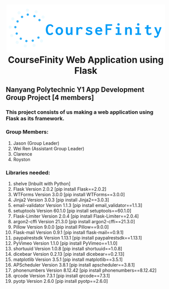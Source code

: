 <h1 align="center">
<img src="/static/images/common/logo.png" width="500px" height="150px" alt="CourseFinity Logo">
<br>
CourseFinity Web Application using Flask
</h1>

## Nanyang Polytechnic Y1 App Development Group Project [4 members]
<h3>This project consists of us making a web application using Flask as its framework.</h3>
<h3>Group Members:</h3>
<ol>
  <li>Jason (Group Leader)</li>
  <li>Wei Ren (Assistant Group Leader)</li>
  <li>Clarence</li>
  <li>Royston</li>
</ol>
<h3>Libraries needed:</h3>
<ol>
  <li>shelve [Inbuilt with Python]</li>
  <li>Flask Version 2.0.2 [pip install Flask==2.0.2]</li>
  <li>WTForms Version 3.0.0 [pip install WTForms==3.0.0]</li>
  <li>Jinja2 Version 3.0.3 [pip install Jinja2==3.0.3]</li>
  <li>email-validator Version 1.1.3 [pip install email_validator==1.1.3]</li>
  <li>setuptools Version 60.1.0 [pip install setuptools==60.1.0]</li>
  <li>Flask-Limiter Version 2.0.4 [pip install Flask-Limiter==2.0.4]</li>
  <li>argon2-cffi Version 21.3.0 [pip install argon2-cffi==21.3.0]</li>
  <li>Pillow Version 9.0.0 [pip install Pillow==9.0.0]</li>
  <li>Flask-mail Version 0.9.1 [pip install flask-mail==0.9.1]</li>
  <li>paypalrestsdk Version 1.13.1 [pip install paypalrestsdk==1.13.1]</li>
  <li>PyVimeo Version 1.1.0 [pip install PyVimeo==1.1.0]</li>
  <li>shortuuid Version 1.0.8 [pip install shortuuid==1.0.8]</li>
  <li>dicebear Version 0.2.13 [pip install dicebear==0.2.13]</li>
  <li>matplotlib Version 3.5.1 [pip install matplotlib==3.5.1]</li>
  <li>APScheduler Version 3.8.1 [pip install apscheduler==3.8.1]</li>
  <li>phonenumbers Version 8.12.42 [pip install phonenumbers==8.12.42]</li>
  <li>qrcode Version 7.3.1 [pip install qrcode==7.3.1]</li>
  <li>pyotp Version 2.6.0 [pip install pyotp==2.6.0]</li>
</ol>	
